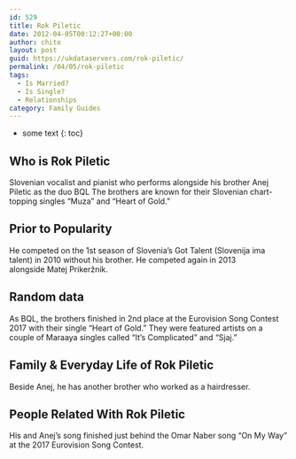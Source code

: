 ```yaml
---
id: 529
title: Rok Piletic
date: 2012-04-05T00:12:27+00:00
author: chito
layout: post
guid: https://ukdataservers.com/rok-piletic/
permalink: /04/05/rok-piletic
tags:
  - Is Married?
  - Is Single?
  - Relationships
category: Family Guides
---
```


* some text
{: toc}
          
          
## Who is  Rok Piletic
                  
                  
                  
Slovenian vocalist and pianist who performs alongside his brother Anej Piletic as the duo BQL The brothers are known for their Slovenian chart-topping singles &#8220;Muza&#8221; and &#8220;Heart of Gold.&#8221;
                  
                
                
                
## Prior to Popularity 
                  
                  
                  
He competed on the 1st season of Slovenia&#8217;s Got Talent (Slovenija ima talent) in 2010 without his brother. He competed again in 2013 alongside Matej Prikeržnik.
                  
                
                
                
## Random data 
                  
                  
                  
As BQL, the brothers finished in 2nd place at the Eurovision Song Contest 2017 with their single &#8220;Heart of Gold.&#8221; They were featured artists on a couple of Maraaya singles called &#8220;It&#8217;s Complicated&#8221; and &#8220;Sjaj.&#8221;
                  
                
                
                
## Family & Everyday Life of Rok Piletic
                  
                  
                  
Beside Anej, he has another brother who worked as a hairdresser.
                  
                
                
                
## People Related With  Rok Piletic
                  
                  
                  
His and Anej&#8217;s song finished just behind the Omar Naber song &#8220;On My Way&#8221; at the 2017 Eurovision Song Contest.
                  
                
              
            
          
          
          
    
    
  
